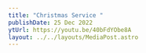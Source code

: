 ```yaml
---
title: "Christmas Service "
publishDate: 25 Dec 2022
ytUrl: https://youtu.be/40bFdYObe8A
layout: ../../layouts/MediaPost.astro
---
```


